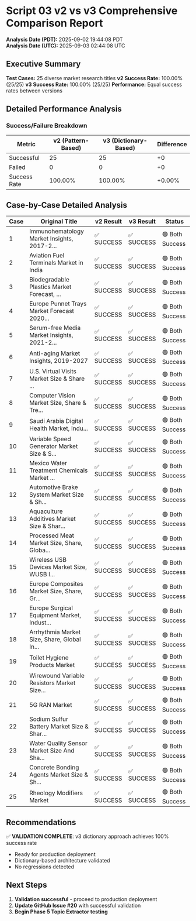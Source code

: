 # Script 03 v2 vs v3 Comprehensive Comparison Report

**Analysis Date (PDT):** 2025-09-02 19:44:08 PDT  
**Analysis Date (UTC):** 2025-09-03 02:44:08 UTC

## Executive Summary

**Test Cases:** 25 diverse market research titles
**v2 Success Rate:** 100.00% (25/25)
**v3 Success Rate:** 100.00% (25/25)
**Performance:** Equal success rates between versions

## Detailed Performance Analysis

### Success/Failure Breakdown

| Metric | v2 (Pattern-Based) | v3 (Dictionary-Based) | Difference |
|--------|-------------------|----------------------|------------|
| Successful | 25 | 25 | +0 |
| Failed | 0 | 0 | +0 |
| Success Rate | 100.00% | 100.00% | +0.00% |

## Case-by-Case Detailed Analysis

| Case | Original Title | v2 Result | v3 Result | Status |
|------|---------------|-----------|-----------|--------|
| 1 | Immunohematology Market Insights, 2017-2... | ✅ SUCCESS | ✅ SUCCESS | 🟢 Both Success |
| 2 | Aviation Fuel Terminals Market in India | ✅ SUCCESS | ✅ SUCCESS | 🟢 Both Success |
| 3 | Biodegradable Plastics Market Forecast, ... | ✅ SUCCESS | ✅ SUCCESS | 🟢 Both Success |
| 4 | Europe Punnet Trays Market Forecast 2020... | ✅ SUCCESS | ✅ SUCCESS | 🟢 Both Success |
| 5 | Serum-free Media Market Insights, 2021-2... | ✅ SUCCESS | ✅ SUCCESS | 🟢 Both Success |
| 6 | Anti-aging Market Insights, 2019-2027 | ✅ SUCCESS | ✅ SUCCESS | 🟢 Both Success |
| 7 | U.S. Virtual Visits Market Size & Share ... | ✅ SUCCESS | ✅ SUCCESS | 🟢 Both Success |
| 8 | Computer Vision Market Size, Share & Tre... | ✅ SUCCESS | ✅ SUCCESS | 🟢 Both Success |
| 9 | Saudi Arabia Digital Health Market, Indu... | ✅ SUCCESS | ✅ SUCCESS | 🟢 Both Success |
| 10 | Variable Speed Generator Market Size & S... | ✅ SUCCESS | ✅ SUCCESS | 🟢 Both Success |
| 11 | Mexico Water Treatment Chemicals Market ... | ✅ SUCCESS | ✅ SUCCESS | 🟢 Both Success |
| 12 | Automotive Brake System Market Size & Sh... | ✅ SUCCESS | ✅ SUCCESS | 🟢 Both Success |
| 13 | Aquaculture Additives Market Size & Shar... | ✅ SUCCESS | ✅ SUCCESS | 🟢 Both Success |
| 14 | Processed Meat Market Size, Share, Globa... | ✅ SUCCESS | ✅ SUCCESS | 🟢 Both Success |
| 15 | Wireless USB Devices Market Size, WUSB I... | ✅ SUCCESS | ✅ SUCCESS | 🟢 Both Success |
| 16 | Europe Composites Market Size, Share, Gr... | ✅ SUCCESS | ✅ SUCCESS | 🟢 Both Success |
| 17 | Europe Surgical Equipment Market, Indust... | ✅ SUCCESS | ✅ SUCCESS | 🟢 Both Success |
| 18 | Arrhythmia Market Size, Share, Global In... | ✅ SUCCESS | ✅ SUCCESS | 🟢 Both Success |
| 19 | Toilet Hygiene Products Market | ✅ SUCCESS | ✅ SUCCESS | 🟢 Both Success |
| 20 | Wirewound Variable Resistors Market Size... | ✅ SUCCESS | ✅ SUCCESS | 🟢 Both Success |
| 21 | 5G RAN Market | ✅ SUCCESS | ✅ SUCCESS | 🟢 Both Success |
| 22 | Sodium Sulfur Battery Market Size & Shar... | ✅ SUCCESS | ✅ SUCCESS | 🟢 Both Success |
| 23 | Water Quality Sensor Market Size And Sha... | ✅ SUCCESS | ✅ SUCCESS | 🟢 Both Success |
| 24 | Concrete Bonding Agents Market Size & Sh... | ✅ SUCCESS | ✅ SUCCESS | 🟢 Both Success |
| 25 | Rheology Modifiers Market | ✅ SUCCESS | ✅ SUCCESS | 🟢 Both Success |

## Recommendations

✅ **VALIDATION COMPLETE**: v3 dictionary approach achieves 100% success rate
- Ready for production deployment
- Dictionary-based architecture validated
- No regressions detected

## Next Steps

1. **Validation successful** - proceed to production deployment
2. **Update GitHub Issue #20** with successful validation
3. **Begin Phase 5 Topic Extractor testing**

